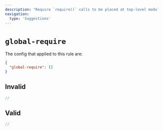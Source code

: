 ```yaml
---
description: "Require `require()` calls to be placed at top-level module scope"
navigation:
  type: 'Suggestions'
---
```


# `global-require`

The config that applied to this rule are:

```json
{
  "global-require": []
}
```

## Invalid

```js invalid
//
```

## Valid

```js valid
//
```
  